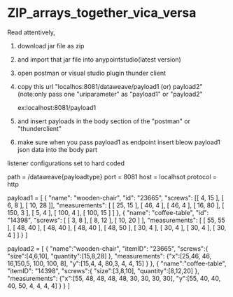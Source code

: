 # ZIP_arrays_together_vica_versa

Read attentively,

1. download jar file as zip

2. and import that jar file into anypointstudio(latest version)

3. open postman or visual studio plugin thunder client

4. copy this url "localhos:8081/dataweave/payload1 (or) payload2" (note:only pass one "uriparameter" as "payload1" or "payload2"
	
	ex:localhost:8081/payload1

5. and insert payloads in the body section of the "postman" or "thunderclient"

6. make sure when you pass payload1 as endpoint  insert bleow payload1 json data into the body part

listener configurations set to hard coded

path = /dataweave{payloadtype}
port = 8081
host = localhsot
protocol = http

payload1 = [
  {
    "name": "wooden-chair",
    "id": "23665",
    "screws": [[
        4,
        15
      ],
      [
        6,
        8
      ],
      [
        10,
        28
      ]],
    "measurements": [
      [
        25,
        15
      ],
      [
        46,
        4
      ],
      [
        46,
        4
      ],
      [
        16,
        80
      ],
      [
        150,
        3
      ],
      [
        5,
        4
      ],
      [
        100,
        4
      ],
      [
        100,
        15
      ]
    ]
  },
  {
    "name": "coffee-table",
    "id": "14398",
    "screws": [
      [
        3,
        8
      ],
      [
        8,
        12
      ],
      [
        10,
        20
      ]
    ],
    "measurements": [
      [
        55,
        55
      ],
      [
        48,
        40
      ],
      [
        48,
        40
      ],
      [
        48,
        40
      ],
      [
        48,
        50
      ],
      [
        30,
        4
      ],
      [
        30,
        4
      ],
      [
        30,
        4
      ],
      [
        30,
        4
      ]
    ]
  }
]


payload2 = [
   {
    "name":"wooden-chair",
    "itemID": "23665",
    "screws":{
      "size":[4,6,10],
      "quantity":[15,8,28]
    },
    "measurements":
    {"x":[25,46, 46, 16,150,5, 100, 100, 8],
    "y":[15,4, 4, 80,3, 4, 4, 15]
    }
  },
   {
    "name":"coffee-table",
    "itemID": "14398",
    "screws":{
      "size":[3,8,10],
      "quantity":[8,12,20]
    },
    "measurements":
    {"x":[55, 48, 48, 48, 48, 30, 30, 30, 30],
    "y":[55, 40, 40, 40, 50, 4, 4, 4, 4]
    }
  }
]
